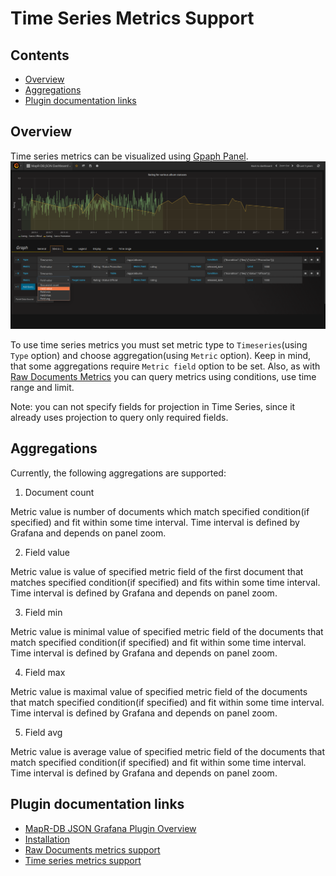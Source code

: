 # Time Series Metrics Support

## Contents

* [Overview](#overview)
* [Aggregations](#aggregations)
* [Plugin documentation links](#plugin-documentation-links)

## Overview

Time series metrics can be visualized using [Gpaph Panel](http://docs.grafana.org/features/panels/graph/#graph-panel).
![Time Series at Graph Panel](images/time-series-overview.png?raw=true "Time Series at Graph Panel")

To use time series metrics you must set metric type to `Timeseries`(using `Type` option) and choose aggregation(using 
`Metric` option). Keep in mind, that some aggregations require `Metric field` option to be set. Also, as with 
[Raw Documents Metrics](003-raw-documents-support.md) you can query metrics using conditions, use time range and limit.

Note: you can not specify fields for projection in Time Series, since it already uses projection to query only required fields.

## Aggregations

Currently, the following aggregations are supported:
1. Document count

Metric value is number of documents which match specified condition(if specified) and fit within some time interval. 
Time interval is defined by Grafana and depends on panel zoom.

2. Field value

Metric value is value of specified metric field of the first document that matches specified condition(if specified) and 
fits within some time interval. Time interval is defined by Grafana and depends on panel zoom.

3. Field min

Metric value is minimal value of specified metric field of the documents that match specified condition(if specified) 
and fit within some time interval. Time interval is defined by Grafana and depends on panel zoom.

4. Field max

Metric value is maximal value of specified metric field of the documents that match specified condition(if specified) 
and fit within some time interval. Time interval is defined by Grafana and depends on panel zoom.

5. Field avg

Metric value is average value of specified metric field of the documents that match specified condition(if specified) 
and fit within some time interval. Time interval is defined by Grafana and depends on panel zoom.

## Plugin documentation links

* [MapR-DB JSON Grafana Plugin Overview](001-overview.md)
* [Installation](002-installation.md)
* [Raw Documents metrics support](003-raw-documents-support.md)
* [Time series metrics support](004-time-series-support.md)
